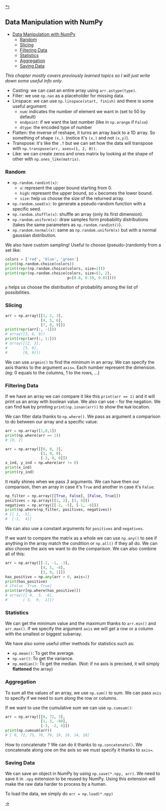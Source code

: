 [↰](../note.md)

## Data Manipulation with NumPy

- [Data Manipulation with NumPy](#data-manipulation-with-numpy)
  - [Random](#random)
  - [Slicing](#slicing)
  - [Filtering Data](#filtering-data)
  - [Statistics](#statistics)
  - [Aggregation](#aggregation)
  - [Saving Data](#saving-data)


*This chapter mostly covers previously learned topics so I will just write down some useful info only*.

- Casting: we can cast an entire array using `arr.astype(type)`.
- Filler: we use `np.nan` as a placeholder for missing data.
- Linspace: we can use `np.linspace(start, finish)` and there is some useful argument:
  - `num`: indicates the number of element we want in (set to 50 by default)
  - `endpoint`: if we want the last number (like in `np.arange` if `False`)
  - `dtype`: the encoded type of number
- Flatten: the inverse of reshape, it turns an array back to a 1D array. So something of shape `(x,)`. (notice it's `(x,)` and not `(x,y)`).
- Transpose: it's like the `.T` but we can set how the data will transpose with `np.transpose(arr, axes=(1, 2, 0))`.
- Like: we can create zeros and ones matrix by looking at the shape of other with `np.ones_like(matrix)`.

### Random
- `np.random.randint(x)`:
  - `x`: represent the upper bound starting from 0.
  - `high`: represent the upper bound, so `x` becomes the lower bound.
  - `size`: help us choose the size of the returned array.
- `np.random.seed(x)`: to generate a pseudo-random function with a specific seed.
- `np.random.shuffle(x)`: shuffle an array (only its first dimension).
- `np.random.uniform(x)`: draw samples form probability distributions (takes the same parameters as `np.random.randint()`).
- `np.random.normal(x)`: same as `np.random.uniform(x)` but with a normal gaussian distribution.

We also have custom sampling! Useful to choose (pseudo-)randomly from a set like:
```python
colors = ['red', 'blue', 'green']
print(np.random.choice(colors))
print(repr(np.random.choice(colors, size=2)))
print(repr(np.random.choice(colors, size=(2, 2),
                            p=[0.8, 0.19, 0.01])))
```
`p` helps us choose the distribution of probability among the list of possibilities.

### Slicing
```python
arr = np.array([[1, 2, 3],
                [4, 5, 6],
                [7, 8, 9]])
print(repr(arr[:, -1]))
# array([3, 6, 9])
print(repr(arr[:, 1:]))
# array([[2, 3],
#       [5, 6],
#       [8, 9]])
```
We can use `argmin()` to find the minimum in an array. We can specify the axis thanks to the argument `axis=`. Each number represent the dimension. (eg: 0 equals to the columns, 1 to the rows, ...)

### Filtering Data
If we have an array we can compare it like this `print(arr == 1)` and it will print us an array with boolean value. We also can use `~` for the negation. We can find `NaN` by printing `print(np.isnan(arr))` to show the `NaN` location.

We can filter data thanks to `np.where()`. We pass as argument a comparison to do between our array and a specific value:
```python
arr = np.array([1,0,1])
print(np.where(arr == 1))
# [0, 2]

arr = np.array([[0, 0, 3],
                [1, 0, 0],
                [-3, 0, 0]])
x_ind, y_ind = np.where(arr != 0)
print(x_ind)
print(ry_ind)
```
It really shines when we pass *3* arguments. We can have then our comparison, then an array in case it's `True` and another in case it's `False`:
```python
np_filter = np.array([[True, False], [False, True]])
positives = np.array([[1, 2], [3, 4]])
negatives = np.array([[-2, -5], [-1, -8]])
print(np.where(np_filter, positives, negatives))
# [[ 1, -5],
#  [-1,  4]]
```
We can also use a constant arguments for `positives` and `negatives`.

If we want to compare the matrix as a whole we can use `np.any()` to see if anything in the array match the condition or `np.all()` if they all do. We can also choose the axis we want to do the comparison. We can also combine all of this:
```python
arr = np.array([[-2, -1, -3],
                [4, 5, -6],
                [3, 9, 1]])
has_positive = np.any(arr > 0, axis=1)
print(has_positive)
# [False  True  True]
print(arr[np.where(has_positive)])
# array([[ 4,  5, -6],
#       [ 3,  9,  1]])
```

### Statistics
We can get the minimum value and the maximum thanks to `arr.min()` and `arr.max()`. If we specify the argument `axis` we will get a row or a column with the smallest or biggest subarray. 

We have also some useful other methods for statistics such as:
- `np.mean()`: To get the average.
- `np.var()`: To get the variance.
- `np.median()`: To get the median. (Not: if no axis is precised, it will simply **flattened** the array)

### Aggregation

To sum all the values of an array, we use `np.sum()` to sum. We can pass `axis` to specify if we need to sum along the row or columns.

If we want to use the cumulative sum we can use `np.cumsum()`:
```python
arr = np.array([[0, 72, 3],
                [1, 3, -60],
                [-3, -2, 4]])
print(np.cumsum(arr))
# [ 0, 72, 75, 76, 79, 19, 16, 14, 18]
```

How to concatenate ? We can do it thanks to `np.concatenate()`. We concatenate along one on the axis so we must specify it thanks to `axis=`.

### Saving Data
We can save an object in NumPy by using `np.save(*.npy, arr)`. We need to save it in `.npy` extension to be reused by NumPy. Using this extension will make the raw data harder to process by a human.

To load the data, we simply do `arr = np.load(*.npy)`

[→](Data_Analysis.md)
